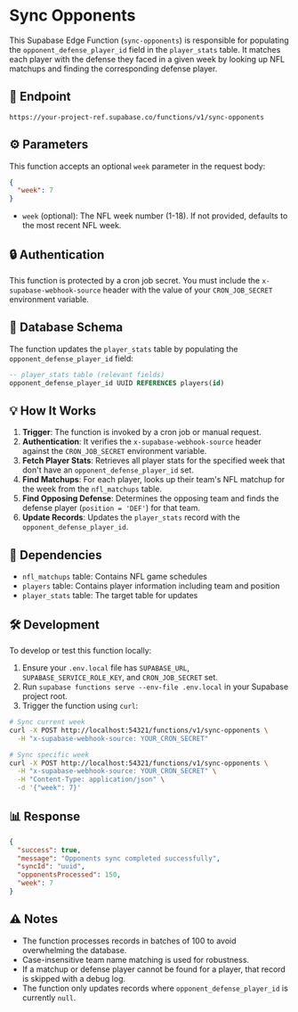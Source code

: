 # Sync Opponents

This Supabase Edge Function (`sync-opponents`) is responsible for populating the `opponent_defense_player_id` field in the `player_stats` table. It matches each player with the defense they faced in a given week by looking up NFL matchups and finding the corresponding defense player.

## 🚀 Endpoint

`https://your-project-ref.supabase.co/functions/v1/sync-opponents`

## ⚙️ Parameters

This function accepts an optional `week` parameter in the request body:

```json
{
  "week": 7
}
```

- `week` (optional): The NFL week number (1-18). If not provided, defaults to the most recent NFL week.

## 🔒 Authentication

This function is protected by a cron job secret. You must include the `x-supabase-webhook-source` header with the value of your `CRON_JOB_SECRET` environment variable.

## 📝 Database Schema

The function updates the `player_stats` table by populating the `opponent_defense_player_id` field:

```sql
-- player_stats table (relevant fields)
opponent_defense_player_id UUID REFERENCES players(id)
```

## 💡 How It Works

1. **Trigger**: The function is invoked by a cron job or manual request.
2. **Authentication**: It verifies the `x-supabase-webhook-source` header against the `CRON_JOB_SECRET` environment variable.
3. **Fetch Player Stats**: Retrieves all player stats for the specified week that don't have an `opponent_defense_player_id` set.
4. **Find Matchups**: For each player, looks up their team's NFL matchup for the week from the `nfl_matchups` table.
5. **Find Opposing Defense**: Determines the opposing team and finds the defense player (`position = 'DEF'`) for that team.
6. **Update Records**: Updates the `player_stats` record with the `opponent_defense_player_id`.

## 🔗 Dependencies

- `nfl_matchups` table: Contains NFL game schedules
- `players` table: Contains player information including team and position
- `player_stats` table: The target table for updates

## 🛠️ Development

To develop or test this function locally:

1. Ensure your `.env.local` file has `SUPABASE_URL`, `SUPABASE_SERVICE_ROLE_KEY`, and `CRON_JOB_SECRET` set.
2. Run `supabase functions serve --env-file .env.local` in your Supabase project root.
3. Trigger the function using `curl`:

```bash
# Sync current week
curl -X POST http://localhost:54321/functions/v1/sync-opponents \
  -H "x-supabase-webhook-source: YOUR_CRON_SECRET"

# Sync specific week
curl -X POST http://localhost:54321/functions/v1/sync-opponents \
  -H "x-supabase-webhook-source: YOUR_CRON_SECRET" \
  -H "Content-Type: application/json" \
  -d '{"week": 7}'
```

## 📊 Response

```json
{
  "success": true,
  "message": "Opponents sync completed successfully",
  "syncId": "uuid",
  "opponentsProcessed": 150,
  "week": 7
}
```

## ⚠️ Notes

- The function processes records in batches of 100 to avoid overwhelming the database.
- Case-insensitive team name matching is used for robustness.
- If a matchup or defense player cannot be found for a player, that record is skipped with a debug log.
- The function only updates records where `opponent_defense_player_id` is currently `null`.
